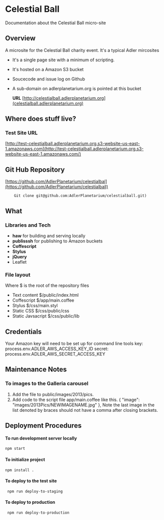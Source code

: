 # Celestial Ball 
Documentation about the Celestial Ball micro-site

## Overview
A microsite for the Celestial Ball charity event. It's a typical Adler mircosites

- It's a single page site with a minimum of scripting.
- It's hosted on a Amazon S3 bucket
- Soucecode and issue log on Github
- A sub-domain on adlerplanetarium.org is pointed at this bucket

	**URL** [http://celestialball.adlerplanetarium.org](celestialball.adlerplanetarium.org)

## Where does stuff live?
### Test Site URL
[http://test-celestialball.adlerplanetarium.org.s3-website-us-east-1.amazonaws.com](http://test-celestialball.adlerplanetarium.org.s3-website-us-east-1.amazonaws.com/)

## Git Hub Repository
[https://github.com/AdlerPlanetarium/celestialbal](https://github.com/AdlerPlanetarium/celestialball)

		Git clone git@github.com:AdlerPlanetarium/celestialball.git)

## What

### Libraries and Tech
- **haw** for building and serving locally
- **publisssh** for publishing to Amazon buckets
- **Coffescript**
- **Stylus**
- **jQuery**
- Leaflet

### File layout
Where $ is the root of the repository files

- Text content  $/public/index.html
- Coffescript $/app/main.coffee
- Stylus	$/css/main.styl
- Static CSS  $/css/public/css
- Static Javsacript  $/css/public/lib


## Credentials
Your Amazon key will need to be set up for command line tools
key: process.env.ADLER_AWS_ACCESS_KEY_ID
secret: process.env.ADLER_AWS_SECRET_ACCESS_KEY

## Maintenance Notes

### To images to the Galleria carousel
1. Add the file to public/images/2013/pics.
2. Add code to the script file app/main.coffee like this.
   {
      "image": "images/2013Pics/NEWIMAGENAME.jpg"
    },
Note the last image in the list denoted by braces should not have a comma after closing brackets.

## Deployment Procedures
#### To run development server locally
	npm start

#### To initialize project
	npm install .


#### To deploy to the test site
	 npm run deploy-to-staging
#### To deploy to production
	 npm run deploy-to-production
